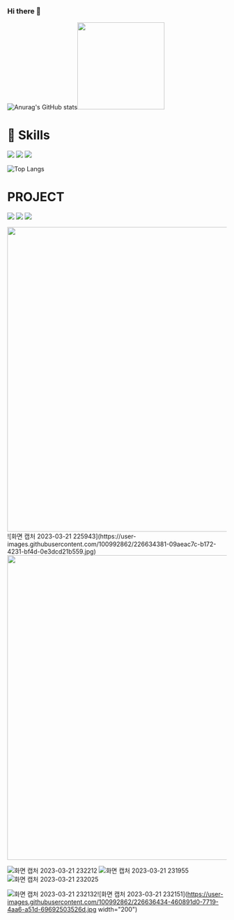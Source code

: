### Hi there 👋
![Anurag's GitHub stats](https://github-readme-stats.vercel.app/api?username=Ahrum&show_icons=true&theme=buefy)<img src="https://user-images.githubusercontent.com/100992862/226620785-d9cd53b2-3ff2-4deb-878c-cf872eef84c1.jpg" width="200"/>

# :muscle: Skills

<img src="https://img.shields.io/badge/HTML5-E34F26?style=flat-square&logo=HTML5&logoColor=white"/> <img src="https://img.shields.io/badge/CSS3-1572B6?style=flat-square&logo=CSS3&logoColor=white"/> <img src="https://img.shields.io/badge/JavaScript-F7DF1E?style=flat-square&logo=JavaScript&logoColor=white"/> 

![Top Langs](https://github-readme-stats.vercel.app/api/top-langs/?username=AhrumKim&layout=compact)

# PROJECT
<img src="https://img.shields.io/badge/HTML5-E34F26?style=flat-square&logo=HTML5&logoColor=white"/> <img src="https://img.shields.io/badge/CSS3-1572B6?style=flat-square&logo=CSS3&logoColor=white"/> <img src="https://img.shields.io/badge/JavaScript-F7DF1E?style=flat-square&logo=JavaScript&logoColor=white"/>


<img src="https://user-images.githubusercontent.com/100992862/226627989-453f6193-7b1c-4263-87f2-df9ecdec7bf7.jpg" width="700"/>
![화면 캡처 2023-03-21 225943](https://user-images.githubusercontent.com/100992862/226634381-09aeac7c-b172-4231-bf4d-0e3dcd21b559.jpg)



<img src="https://user-images.githubusercontent.com/100992862/226633687-666c628f-9606-44ea-acc0-a3a4e4ee6999.jpg" width="700"/>

![화면 캡처 2023-03-21 232212](https://user-images.githubusercontent.com/100992862/226636024-ac1a6a22-8808-44d9-a9e2-1018eb706c02.jpg)
![화면 캡처 2023-03-21 231955](https://user-images.githubusercontent.com/100992862/226636125-544695d1-1ddd-4bf8-a7f2-32ca840ad203.jpg) 
![화면 캡처 2023-03-21 232025](https://user-images.githubusercontent.com/100992862/226636250-e8400006-642a-4a97-a011-b191c996395f.jpg)

![화면 캡처 2023-03-21 232132](https://user-images.githubusercontent.com/100992862/226636314-89b9b757-036f-49f8-91f4-d897146b1f83.jpg)![화면 캡처 2023-03-21 232151](https://user-images.githubusercontent.com/100992862/226636434-460891d0-7719-4aa6-a51d-69692503526d.jpg width="200")




